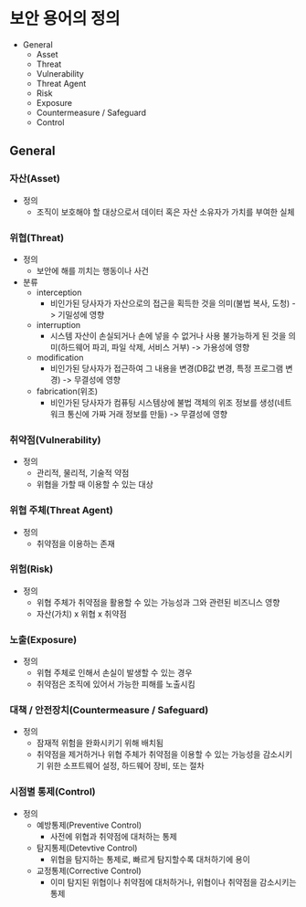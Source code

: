 # 보안 용어의 정의

- General
  - Asset
  - Threat
  - Vulnerability
  - Threat Agent
  - Risk
  - Exposure
  - Countermeasure / Safeguard
  - Control

## General

### 자산(Asset)

- 정의
  - 조직이 보호해야 할 대상으로서 데이터 혹은 자산 소유자가 가치를 부여한 실체

### 위협(Threat)

- 정의
  - 보안에 해를 끼치는 행동이나 사건
- 분류
  - interception
    - 비인가된 당사자가 자산으로의 접근을 획득한 것을 의미(불법 복사, 도청) -> 기밀성에 영향
  - interruption
    - 시스템 자산이 손실되거나 손에 넣을 수 없거나 사용 불가능하게 된 것을 의미(하드웨어 파괴, 파일 삭제, 서비스 거부) -> 가용성에 영향
  - modification
    - 비인가된 당사자가 접근하여 그 내용을 변경(DB값 변경, 특정 프로그램 변경) -> 무결성에 영향
  - fabrication(위조)
    - 비인가된 당사자가 컴퓨팅 시스템상에 불법 객체의 위조 정보를 생성(네트워크 통신에 가짜 거래 정보를 만듦) -> 무결성에 영향

### 취약점(Vulnerability)

- 정의
  - 관리적, 물리적, 기술적 약점
  - 위협을 가할 때 이용할 수 있는 대상

### 위협 주체(Threat Agent)

- 정의
  - 취약점을 이용하는 존재

### 위험(Risk)

- 정의
  - 위협 주체가 취약점을 활용할 수 있는 가능성과 그와 관련된 비즈니스 영향
  - 자산(가치) x 위협 x 취약점

### 노출(Exposure)

- 정의
  - 위협 주체로 인해서 손실이 발생할 수 있는 경우
  - 취약점은 조직에 있어서 가능한 피해를 노출시킴

### 대책 / 안전장치(Countermeasure / Safeguard)

- 정의
  - 잠재적 위험을 완화시키기 위해 배치됨
  - 취약점을 제거하거나 위협 주체가 취약점을 이용할 수 있는 가능성을 감소시키기 위한 소프트웨어 설정, 하드웨어 장비, 또는 절차

### 시점별 통제(Control)

- 정의
  - 예방통제(Preventive Control)
    - 사전에 위협과 취약점에 대처하는 통제
  - 탐지통제(Detevtive Control)
    - 위협을 탐지하는 통제로, 빠르게 탐지할수록 대처하기에 용이
  - 교정통제(Corrective Control)
    - 이미 탐지된 위협이나 취약점에 대처하거나, 위협이나 취약점을 감소시키는 통제

